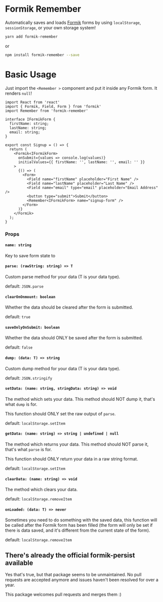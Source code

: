 # Formik Remember

Automatically saves and loads [Formik](https://github.com/jaredpalmer/formik) forms by
using `localStorage`, `sessionStorage`, or your own storage system!

```bash
yarn add formik-remember
```

or

```bash
npm install formik-remember --save
```

# Basic Usage

Just import the `<Remember >` component and put it inside any Formik form. It renders `null`!

```tsx
import React from 'react'
import { Formik, Field, Form } from 'formik'
import Remember from 'formik-remember'

interface IFormikForm {
  firstName: string;
  lastName: string;
  email: string;
}

export const Signup = () => {
  return (
    <Formik<IFormikForm>
      onSubmit={values => console.log(values)}
      initialValues={{ firstName: '', lastName: '', email: '' }}
    >
      {() => (
        <Form>
          <Field name="firstName" placeholder="First Name" />
          <Field name="lastName" placeholder="Last Name" />
          <Field name="email" type="email" placeholder="Email Address" />
          <button type="submit">Submit</button>
          <Remember<IFormikForm> name="signup-form" />
        </Form>
      )}
    </Formik>
  );
}
```

### Props

#### `name: string`
Key to save form state to

#### `parse: (rawString: string) => T`
Custom parse method for your data (T is your data type).

default: `JSON.parse`

#### `clearOnOnmount: boolean`
Whether the data should be cleared after the form is submitted.

default: `true`

#### `saveOnlyOnSubmit: boolean`
Whether the data should ONLY be saved after the form is submitted.

default: `false`

#### `dump: (data: T) => string`
Custom dump method for your data (T is your data type).

default: `JSON.stringify`

#### `setData: (name: string, stringData: string) => void`
The method which sets your data.
This method should NOT dump it, that's what `dump` is for.

This function should ONLY set the raw output of `parse`.

default: `localStorage.setItem`

#### `getData: (name: string) => string | undefined | null`
The method which returns your data.
This method should NOT parse it, that's what `parse` is for.

This function should ONLY return your data in a raw string format.

default: `localStorage.setItem`

#### `clearData: (name: string) => void`
The method which clears your data.

default: `localStorage.removeItem`

#### `onLoaded: (data: T) => never`
Sometimes you need to do something with the saved data, this function will be called after
the Formik form has been filled (the form will only be set if there is data saved, and
it's different from the current state of the form).

default: `localStorage.removeItem`

## There's already the official formik-persist available

Yes that's true, but that package seems to be unmaintained.
No pull requests are accepted anymore and issues haven't been resolved for over
a year.

This package welcomes pull requests and merges them :) 
